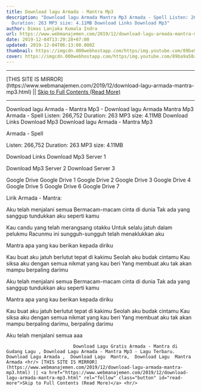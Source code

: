 ```yaml
---
title: Download lagu Armada - Mantra Mp3
description: "Download lagu Armada Mantra Mp3 Armada - Spell Listen: 266,752
  Duration: 263 MP3 size: 4.11MB Download Links Download Mp3"
author: Dimas Lanjaka Kumala Indra
url: https://www.webmanajemen.com/2019/12/download-lagu-armada-mantra-mp3.html
date: 2019-12-04T13:29:28+07:00
updated: 2019-12-04T06:13:00.000Z
thumbnail: https://imgcdn.000webhostapp.com/https/img.youtube.com/89ba9a58ae31223f2f59459cdabf1009.jpeg
cover: https://imgcdn.000webhostapp.com/https/img.youtube.com/89ba9a58ae31223f2f59459cdabf1009.jpeg
---
```


<hr/> [THIS SITE IS MIRROR](https://www.webmanajemen.com/2019/12/download-lagu-armada-mantra-mp3.html) || <a href="https://www.webmanajemen.com/2019/12/download-lagu-armada-mantra-mp3.html" rel="follow" class="button" id="read-more">Skip to Full Contents (Read More)</a> <hr/> Download lagu Armada - Mantra Mp3 - Download lagu Armada Mantra Mp3 Armada - Spell Listen: 266,752 Duration: 263 MP3 size: 4.11MB Download Links Download Mp3 Download lagu Armada - Mantra Mp3

  Armada - Spell 

  Listen: 266,752 
  Duration: 263 
  MP3 size: 4.11MB 

  Download Links 
  Download Mp3 Server 1 

  Download Mp3 Server 2 
  Download Server 3 


  Google Drive   Google Drive 1 
  Google Drive 2 
  Google Drive 3 
  Google Drive 4 
  Google Drive 5 
  Google Drive 6 
  Google Drive 7 


                             
Lirik Armada - Mantra:
                             
Aku telah menjalani semua
  Bermacam-macam cinta di dunia
  Tak ada yang sanggup tundukkan aku seperti kamu
  
  Kau candu yang telah merangsang otakku
  Untuk selalu jatuh dalam pelukmu
  Racunmu ini sungguh-sungguh telah menaklukkan aku
  
  Mantra apa yang kau berikan kepada diriku
  
  Kau buat aku jatuh berlutut tepat di kakimu
  Seolah aku budak cintamu
  Kau siksa aku dengan semua nikmat yang kau beri
  Yang membuat aku tak akan mampu berpaling darimu
  
  Aku telah menjalani semua
  Bermacam-macam cinta di dunia
  Tak ada yang sanggup tundukkan aku seperti kamu
  
  Mantra apa yang kau berikan kepada diriku
  
  Kau buat aku jatuh berlutut tepat di kakimu
  Seolah aku budak cintamu
  Kau siksa aku dengan semua nikmat yang kau beri
  Yang membuat aku tak akan mampu berpaling darimu, berpaling darimu
  
  Aku telah menjalani semua aaa                                 
                                 
                             Download Lagu Gratis Armada - Mantra di Gudang Lagu , Download Lagu Armada - Mantra Mp3 - Lagu Terbaru.                                                         Download Lagu Armada ,  Download Lagu  Mantra,  Download Lagu  Mantra Armada <hr/> [THIS SITE IS MIRROR](https://www.webmanajemen.com/2019/12/download-lagu-armada-mantra-mp3.html) || <a href="https://www.webmanajemen.com/2019/12/download-lagu-armada-mantra-mp3.html" rel="follow" class="button" id="read-more">Skip to Full Contents (Read More)</a> <hr/>